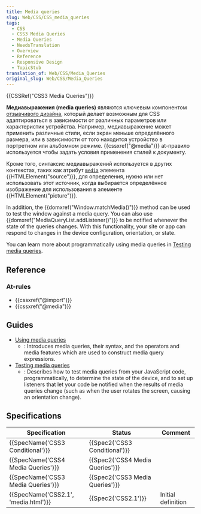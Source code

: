 ```yaml
---
title: Media queries
slug: Web/CSS/CSS_media_queries
tags:
  - CSS
  - CSS3 Media Queries
  - Media Queries
  - NeedsTranslation
  - Overview
  - Reference
  - Responsive Design
  - TopicStub
translation_of: Web/CSS/Media_Queries
original_slug: Web/CSS/Media_Queries
---
```


{{CSSRef("CSS3 Media Queries")}}

**Медиавыражения (media queries)** являются ключевым компонентом [отзывчивого дизайна](/ru/docs/Web/Apps/Progressive/Responsive), который делает возможным для CSS адаптироваться в зависимости от различных параметров или характеристик устройства. Например, медиавыражение может применить различные стили, если экран меньше определённого размера, или в зависимости от того находится устройство в портретном или альбомном режиме. {{cssxref("@media")}} at-правило используется чтобы задать условия применения стилей к документу.

Кроме того, синтаксис медиавыражений используется в других контекстах, таких как атрибут [`media`](/ru/docs/Web/HTML/Element/source#media) элемента {{HTMLElement("source")}}, для определения, нужно или нет использовать этот источник, когда выбирается определённое изображение для использования в элементе {{HTMLElement("picture")}}.

In addition, the {{domxref("Window.matchMedia()")}} method can be used to test the window against a media query. You can also use {{domxref("MediaQueryList.addListener()")}} to be notified whenever the state of the queries changes. With this functionality, your site or app can respond to changes in the device configuration, orientation, or state.

You can learn more about programmatically using media queries in [Testing media queries](/ru/docs/Web/CSS/Media_Queries/Testing_media_queries).

## Reference

### At-rules

- {{cssxref("@import")}}
- {{cssxref("@media")}}

## Guides

- [Using media queries](/ru/docs/Web/CSS/Media_Queries/Using_media_queries)
  - : Introduces media queries, their syntax, and the operators and media features which are used to construct media query expressions.
- [Testing media queries](/ru/docs/Web/CSS/Media_Queries/Testing_media_queries)
  - : Describes how to test media queries from your JavaScript code, programmatically, to determine the state of the device, and to set up listeners that let your code be notified when the results of media queries change (such as when the user rotates the screen, causing an orientation change).

## Specifications

| Specification                        | Status                          | Comment            |
| ------------------------------------ | ------------------------------- | ------------------ |
| {{SpecName('CSS3 Conditional')}}     | {{Spec2('CSS3 Conditional')}}   |                    |
| {{SpecName('CSS4 Media Queries')}}   | {{Spec2('CSS4 Media Queries')}} |                    |
| {{SpecName('CSS3 Media Queries')}}   | {{Spec2('CSS3 Media Queries')}} |                    |
| {{SpecName('CSS2.1', 'media.html')}} | {{Spec2('CSS2.1')}}             | Initial definition |
